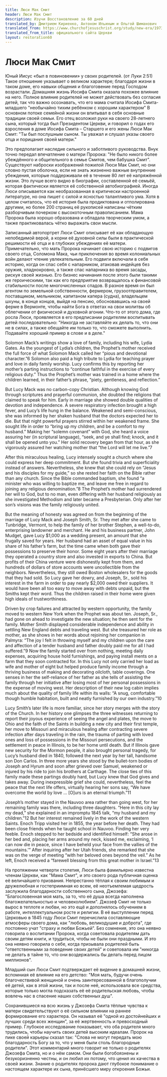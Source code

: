 ```yaml
---
title: Люси Мак Смит
header: Люси Мак Смит
description: Изучи Восстановление за 60 дней
translated_by: Дмитрием Кириенко, Антоном Ильиным и Ольгой Шиманович
translated_from: https://www.churchofjesuschrist.org/study/new-era/1973/12/of-goodly-parents/lucy-mack-smith?lang=eng
translated_from_title: официального сайта Церкви
layout: restoration60
---
```


# Люси Мак Смит

Юный Иисус «был в повиновении» у своих родителей. (от Луки 2:51) Такое отношение указывает о великом характере; благодаря жизни в таком доме, его навыки общения и благоговение перед Господом возрастали. Домашняя жизнь Иосифа Смита оказала похожее влияние на него. Полное влияние родителей не может действовать без согласия детей, так что важно осознавать, что его мама считала Иосифа Смита-младшего "необычайно тихим ребёнком с хорошим характером" В основном потоке семейной жизни он впитывал в себя основные традиции своей семьи. Его отец возложил руки на своего 28-летнего сына, который тогда был Президентом Церкви, и говорил о годах его взросления в доме Иосифа Смита – Старшего и его жены Люси Мак Смит: "Ты был послушным сыном. Ты уважал и слушал указы своего отца и порицания своей матери."

Это предполагает наследие сильного и заботливого руководства. Внук точно передал впечатление о матери Пророка: "Не было никого более убеждённого и общительного в семье Смитов, чем бабушка Смит". Существуют наброски изображений пожилой Люси Мак Смит, но они словно пустая оболочка, если не знать жизненно важные внутренние убеждения, которые поддерживали её в течение 80 лет её напряжённой жизни. Это лучше всего видно в биографии, составленной её семьёй, которая фактически является её собственной автобиографией. Иногда Люси описывается как необразованная в критически настроенной литературе, но она пишет с силой и ясностью талантливого ума. Хотя в целом считалось, что её история была продиктована и отполирована другими, но более 200 страниц её рукописей написаны чётким разборчивым почерком с высокоточным правописанием. Мама Пророка была хорошо образована и обладала творческим умом, а также практиковалась чётко выражать свои мысли.

Записанный автопортрет Люси Смит описывает её как обладающую непобедимой верой, а корни её духовной силы были в практической решимости её отца и в глубоких убеждениях её матери. Примечательно, что мать Пророка начинает свою историю с подвигов своего отца, Соломона Мака, чьи приключения во время колониальных войн делают чтение увлекательным. Его подвиги включали в себя историю, когда он спас себя с напарником, атаковав индейцев без оружия, хладнокровно, а также спас напарника во время засады, рискуя своей жизнью. Его бизнес начинания после этого были такими же героическими, так как его предприятие возвращалось к финансовой стабильности после многочисленных спадов. В разное время он был агентом по земельной собственности, фермером, грузоотправителем, поставщиком, мельником, капитаном капера (судна), владельцем шхуны, в конце концов, выйдя на пенсию, обосновавшись на своей ферме в Вермонте, чтобы найти Бога в ответах на свои молитвы об облегчении от физической и духовной агонии. Что-то от этого дома, где росла Люси, проявляется в его предписании родителям воспитывать детей последовательно: "Никогда не заставляйте их делать то, что они не в силах, а также обещайте им только то, что сможете выполнить. Подавайте хороший пример в слове и в деле."

Solomon Mack’s writings show a love of family, including his wife, Lydia Gates. As the youngest of Lydia’s children, the Prophet’s mother received the full force of what Solomon Mack called her “pious and devotional character.”6 Solomon also paid a high tribute to Lydia for teaching prayer and love in daily family worship. Lucy confirms this by reporting her mother’s parting instructions to “continue faithful in the exercise of every religious duty.” Thus the Prophet’s mother was trained in a home where the children learned, in their father’s phrase, “piety, gentleness, and reflection.”

But Lucy Mack was no carbon-copy Christian. Although knowing God through scriptures and prayerful communion, she doubted the religions that claimed to speak for him. Early in marriage she showed double qualities of devotion and independence. A severe respiratory infection brought a high fever, and Lucy’s life hung in the balance. Weakened and semi-conscious, she was informed by her shaken husband that the doctors expected her to die. But that night powerful prayers stirred within her weakened frame. She sought life in order to “bring up my children, and be a comfort to my husband.” Making her “solemn covenant” with God, she heard a voice assuring her (in scriptural language), “seek, and ye shall find; knock, and it shall be opened unto you.” Her solid recovery began from that hour, as she vigorously assured her watching mother that “the Lord will let me live.”7

After this miraculous healing, Lucy intensely sought a church where she could express her deep commitment. But she found trivia and superficiality instead of answers. Nevertheless, she knew that she could rely on “Jesus and his disciples for my guide,” so she rested her faith on the Bible rather than any church. Since the Bible commanded baptism, she found “a minister who was willing to baptize me, and leave me free in regard to joining any religious denomination.”8 The Prophet’s mother had surrendered her will to God, but to no man, even differing with her husband religiously as she investigated Methodism and later became a Presbyterian. Only after her son’s visions was the family religiously united.

But the meaning of honesty was agreed on from the beginning of the marriage of Lucy Mack and Joseph Smith, Sr. They met after she came to Tunbridge, Vermont, to help the family of her brother Stephen, a well-to-do, enterprising landowner and merchant. He and his business partner, John Mudget, gave Lucy $1,000 as a wedding present, an amount that she frugally saved for years. Her husband had an asset of equal value in his share of his father’s farm, but the time came when both gave their possessions to preserve their honor. Some eight years after their marriage they operated a country store and also invested in exports to China. But profits of their China venture were dishonestly kept from them, and hundreds of dollars of store accounts were uncollectible from the neighbors. Nevertheless, they still owed Boston wholesalers for the goods that they had sold. So Lucy gave her dowry, and Joseph, Sr., sold his interest in the farm in order to pay nearly $2,000 owed their suppliers. It would have been all too easy to move away with debts unpaid, but the Smiths kept their word. Thus the children raised in their home were given high ideals of trustworthiness.

Driven by crop failures and attracted by western opportunity, the family moved to western New York when the Prophet was about ten. Joseph, Sr., had gone on ahead to investigate the new situation; he then sent for the family. Mother Smith displayed considerable independence and ability in settling New England debts and traveling west. But she treasured her role as mother, as she shows in her words about rejoining her companion in Palmyra: “The joy I felt in throwing myself and my children upon the care and affection of a tender husband and father doubly paid me for all I had suffered.”9 Now the family started over from nothing, meeting daily expenses, acquiring house hold furnishings, and paying install ments on a farm that they soon contracted for. In this Lucy not only carried her load as wife and mother of eight but helped produce family income through a thriving business of making and decorating oilcloth, table coverings. One senses in her the self-reliance of her father as she tells of assisting the family through her initiative after losing most of her personal possessions in the expense of moving west. Her description of their new log cabin implies much about the quality of family life within its walls: “A snug, comfortable though humble habitation, built and neatly furnished by our own industry.”10

Lucy Smith’s later life is more familiar, since her story merges with the story of the Church. In her history one glimpses the three witnesses returning to report their joyous experience of seeing the angel and plates, the move to Ohio and the faith of the Saints in building a new city and their first temple, her move to Missouri and miraculous healing after contracting severe infection after days traveling in the rain, the trauma of parting with loved ones and loss of possessions in the Missouri persecutions, and the settlement in peace in Illinois, to be her home until death. But if Illinois gave new security for the Mormon people, it also brought personal tragedy, for Lucy’s husband died in 1840, followed the next year by her tall, handsome son Don Carlos. In three more years she stood by the bullet-torn bodies of Joseph and Hyrum and soon after grieved over Samuel, weakened or injured by his ride to join his brothers at Carthage. The close ties of this family made these partings doubly hard, but Lucy knew that God gives and takes away. During inexpressible grief she could, nevertheless, feel the peace that the next life offers, virtually hearing her sons say, “We have overcome the world by love … [O]urs is an eternal triumph.”11

Joseph’s mother stayed in the Nauvoo area rather than going west, for her remaining family was there, including three daughters. “Here in this city lay my dead,” she explained in an impromptu 1845 talk, “my husband and my children.”12 But her interest remained lively in the work of the western Saints. Enoch Tripp visited her in 1855, the year before her death. They had been close friends when he taught school in Nauvoo. Finding her very feeble. Enoch stepped to her bedside and identified himself: “She arose in her bed and, placing her arms around my neck, kissed me, exclaiming, ‘I can now die in peace, since I have beheld your face from the vallies of the mountains.’” After inquiring after her Utah friends, she remarked that she was on the verge of meeting “with her beloved ones beyond the veil.” As he left, Enoch received a “farewell blessing from this great mother in Israel.”13

На протяжении четверти столетия, Люси была фамильярно известна членам Церкви, как "Мама Смит", и это своего рода публичная оценка её величайшего призвания. Непрестанно тёплая к своим любимым и дружелюбная и гостеприимная ко всем, её неотъемлемая щедрость заслужила благодарности собственного сына, Джозефа: "Благословенная моя мать, за то, что её душа всегда наполнена благожелательностью и человеколюбием". Джозеф Смит не только вырос в теплоте и любви, но это ещё и дополнялось обучением в работе, интеллектуальном росте и религии. В её выступлении перед Церковью в 1845 году Люси Смит перечислила составляющие атмосферы своего дома, как "любовь, великодушие и доброта", где постоянно учат "страху и любви Божьей". Без сомнения, это она неявно говорила о воспитании Пророка, когда советовала родителям дать своим детям книги, и трудиться, чтобы не были они праздными. И это она неявно говорила о себе, когда призывала родителей быть "ответственными за поведение своих детей" и советовала им "никогда не делать в тайне то, что они воздержались бы делать перед лицом миллионов".

Младший сын Люси Смит подтверждает её видение в домашней жизни, вспомниая её влияние на его детство: "Моя мать, будучи очень благочествивой женщиной и очень заинтересованной в благополучии её детей, как в этой жизни, так и после неё, использовала все средства, которые только могла подсказать её её родительская любовь, чтобы вовлечь нас в спасение наших собственных душ".

Сохранившиеся на всю жизнь у Джозефа Смита тёплые чувства к матери свидетельствуют о её сильном влиянии на раннее формирование его характера. Он называл её "одной из достойнейших и лучших среди всех женщин", за её жертвенность и превосходный пример. Глубокое исследование показывает, что оба родителя много трудились, чтобы научить своих детей высоким идеалам. Пророк на пике своей карьеры сказал так: "Слова не могут передать мою благодарность Богу за то, что у меня были столь благородные родители". Этот комментарий много говорит не только о родителях Джозефа Смита, но и о нём самом. Они были богобоязнены и безукоризненно честны, и он любил их потому, что ценил их качества в своей жизни. Знание о родителях пророка дают глубокое понимание о настоящем характере их сына, принёсшего миру откроения Божьи.

